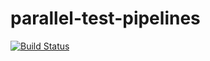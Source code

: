 # parallel-test-pipelines

[![Build Status](https://dev.azure.com/ded0530/sandbox/_apis/build/status/dedale.parallel-test-pipelines?branchName=main)](https://dev.azure.com/ded0530/sandbox/_build/latest?definitionId=4&branchName=main)
